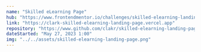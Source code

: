 ```yaml
---
name: "Skilled eLearning Page"
hub: "https://www.frontendmentor.io/challenges/skilled-elearning-landing-page-S1ObDrZ8q"
link: "https://clark-skilled-elearning-landing-page.vercel.app"
repository: "https://www.github.com/clakr/skilled-elearning-landing-page"
dateStarted: "May 27, 2023 1:00"
img: "../../assets/skilled-elearning-landing-page.png"
---
```

